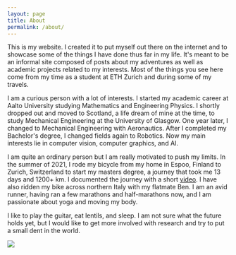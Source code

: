```yaml
---
layout: page
title: About
permalink: /about/
---
```

This is my website. I created it to put myself out there on the internet and to showcase some of the things I have done thus far in my life.
It's meant to be an informal site composed of posts about my adventures as well as academic projects related to my interests. Most of the things you see here come from my time as a student at ETH Zurich and during some of my travels.

I am a curious person with a lot of interests. I started my academic career at Aalto University studying Mathematics and Engineering Physics. I shortly dropped out and moved to Scotland, a life dream of mine at the time, to study Mechanical Engineering at the University of Glasgow. One year later, I changed to Mechanical Engineering with Aeronautics. After I completed my Bachelor's degree, I changed fields again to Robotics. Now my main interests lie in computer vision, computer graphics, and AI. 

I am quite an ordinary person but I am really motivated to push my limits. In the summer of 2021, I rode my bicycle from my home in Espoo, Finland to Zurich, Switzerland to start my masters degree, a journey that took me 13 days and 1200+ km. I documented the journey with a short [video](https://www.youtube.com/watch?v=8fNT1C0fW5k). I have also ridden my bike across northern Italy with my flatmate Ben. I am an avid runner, having ran a few marathons and half-marathons now, and I am passionate about yoga and moving my body.

I like to play the guitar, eat lentils, and sleep. I am not sure what the future holds yet, but I would like to get more involved with research and try to put a small dent in the world.

<img src="../assets/images/bicycle.jpg" class="main-image">

[jekyll-organization]: https://github.com/jekyll
